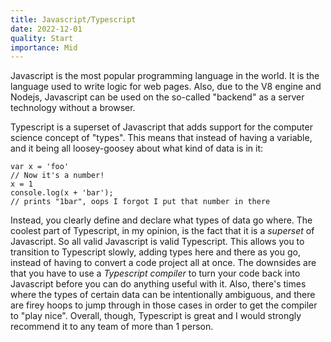 ```yaml
---
title: Javascript/Typescript
date: 2022-12-01
quality: Start
importance: Mid
---
```


Javascript is the most popular programming language in the world. It is the language used to write logic for web pages. Also, due to the V8 engine and Nodejs, Javascript can be used on the so-called "backend" as a server technology without a browser.

Typescript is a superset of Javascript that adds support for the computer science concept of "types". This means that instead of having a variable, and it being all loosey-goosey about what kind of data is in it:

```
var x = 'foo'
// Now it's a number!
x = 1
console.log(x + 'bar');
// prints "1bar", oops I forgot I put that number in there
```

Instead, you clearly define and declare what types of data go where. The coolest part of Typescript, in my opinion, is the fact that it is a _superset_ of Javascript. So all valid Javascript is valid Typescript. This allows you to transition to Typescript slowly, adding types here and there as you go, instead of having to convert a code project all at once. The downsides are that you have to use a _Typescript compiler_ to turn your code back into Javascript before you can do anything useful with it. Also, there's times where the types of certain data can be intentionally ambiguous, and there are firey hoops to jump through in those cases in order to get the compiler to "play nice". Overall, though, Typescript is great and I would strongly recommend it to any team of more than 1 person.

